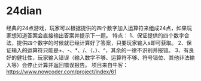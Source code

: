 # 24dian
经典的24点游戏，玩家可以根据提供的四个数字加入运算符来组成24点，如果玩家想知道答案会直接输出答案并提示下一题。
特点：
1、保证提供的四个数字合法，提供四个数字的时候就已经计算好了答案，只要玩家输入s即可获取。
2、保证输入的运算符只能是+、-、*、/、（、）、^，其余的一律不识别并报错。
3、有良好的健壮性，玩家输入错误（输入数字不够、运算符不够、符号错位、其他非法输入等）会停止计算并返回错误报告。
项目来自牛客：https://www.nowcoder.com/project/index/61
